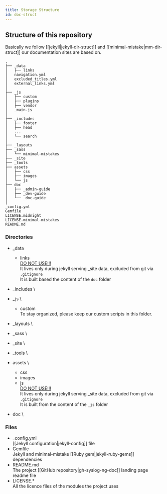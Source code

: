 ```yaml
---
title: Storage Structure
id: doc-struct
---
```


## Structure of this repository

Basically we follow [[jekyll|jekyll-dir-struct]] and [[minimal-mistake|mm-dir-struct]] our documentation sites are based on.

```shell
.
├── _data
│   ├── links
│   navigation.yml
│   excluded_titles.yml
│   external_links.yml
│
├── _js
│   ├── custom
│   ├── plugins
│   ├── vendor
│   _main.js
│
├── _includes
│   ├── footer
│   ├── head
│   ...
│   └── search
│
├── _layouts
├── _sass
│   └── minimal-mistakes
├── _site
├── _tools
├── assets
│   ├── css
│   ├── images
│   └── js
├── doc
│   ├── _admin-guide
│   ├── _dev-guide
│   └── _doc-guide
│
_config.yml
Gemfile
LICENSE.midnight
LICENSE.minimal-mistakes
README.md
```

### Directories

- _data
  - links \
    <u>DO NOT USE!!!</u> \
    It lives only during jekyll serving _site data, excluded from git via `.gitignore` \
    It is built based the content of the `doc` folder

- _includes \

- _js \
  - custom \
    To stay organized, please keep our custom scripts in this folder.

- _layouts \

- _sass \

- _site \

- _tools \

- assets \
  - css
  - images
  - js \
    <u>DO NOT USE!!!</u> \
    It lives only during jekyll serving _site data, excluded from git via `.gitignore` \
    It is built from the content of the `_js` folder

- doc \

### Files

- _config.yml \
    [[Jekyll configuration|jekyll-config]] file
- Gemfile \
    Jekyll and minimal-mistake [[Ruby gem|jekyll-ruby-gems]] dependencies
- README.md \
    The project [[GitHub repository|gh-syslog-ng-doc]] landing page readme file
- LICENSE.* \
    All the licence files of the modules the project uses
